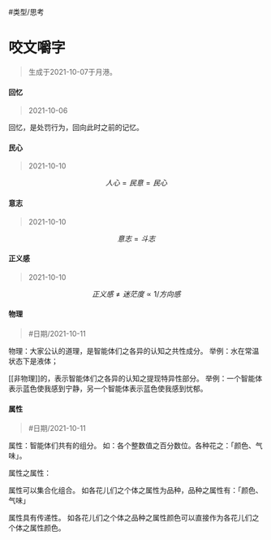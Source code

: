 #类型/思考


# 咬文嚼字

> 生成于2021-10-07于月港。




#### 回忆

> 2021-10-06

回忆，是处罚行为，回向此时之前的记忆。



#### 民心


> 2021-10-10

$$
人心=民意=民心
$$

#### 意志


> 2021-10-10

$$
意志=斗志
$$


#### 正义感

> 2021-10-10

$$
正义感 \neq 迷茫度 \propto 1/方向感
$$


#### 物理
> #日期/2021-10-11

物理：大家公认的道理，是智能体们之各异的认知之共性成分。
举例：水在常温状态下是液体；

[[非物理]]的，表示智能体们之各异的认知之提现特异性部分。
举例：一个智能体表示蓝色使我感到宁静，另一个智能体表示蓝色使我感到忧郁。


#### 属性

> #日期/2021-10-11

属性：智能体们共有的组分。
如：各个整数值之百分数位。各种花之：「颜色、气味」。

属性之属性：

属性可以集合化组合。
如各花儿们之个体之属性为品种，品种之属性有：「颜色、气味」

属性具有传递性。
如各花儿们之个体之品种之属性颜色可以直接作为各花儿们之个体之属性颜色。



